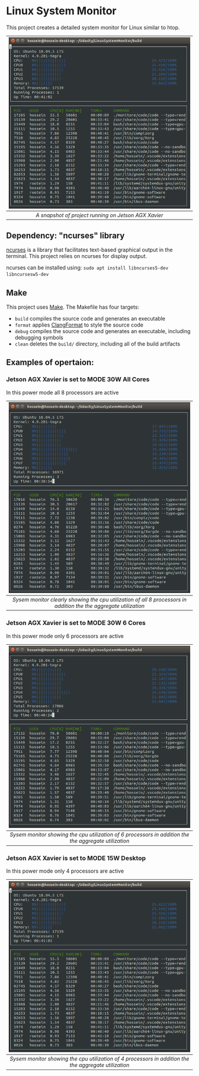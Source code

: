 # Linux System Monitor
This project creates a detailed system monitor for Linux similar to htop.

|![](images/Demo_4cpu.png) |
|:--:| 
| *A snapshot of project running on Jetson AGX Xavier* |



## Dependency: "ncurses" library
[ncurses](https://www.gnu.org/software/ncurses/) is a library that facilitates text-based graphical output in the terminal. This project relies on ncurses for display output.

ncurses can be installed using: `sudo apt install libncurses5-dev libncursesw5-dev`

## Make
This project uses [Make](https://www.gnu.org/software/make/). The Makefile has four targets:
* `build` compiles the source code and generates an executable
* `format` applies [ClangFormat](https://clang.llvm.org/docs/ClangFormat.html) to style the source code
* `debug` compiles the source code and generates an executable, including debugging symbols
* `clean` deletes the `build/` directory, including all of the build artifacts

## Examples of opertaion:

### Jetson AGX Xavier is set to MODE 30W All Cores 
In this power mode all 8 processors are active

|![](images/Demo_8cpu.png) |
|:--:| 
| *Sysem monitor clearly showing the cpu utilization of all 8 processors in addition the the aggregate utilization* |

### Jetson AGX Xavier is set to MODE 30W 6 Cores 
In this power mode only 6 processors are active

|![](images/Demo_6cpu.png) |
|:--:| 
| *Sysem monitor showing the cpu utilization of 6 processors in addition the the aggregate utilization* |

### Jetson AGX Xavier is set to MODE 15W Desktop 
In this power mode only 4 processors are active

|![](images/Demo_4cpu.png) |
|:--:| 
| *Sysem monitor showing the cpu utilization of 4 processors in addition the the aggregate utilization* |

